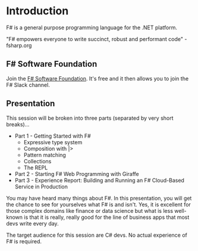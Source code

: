 # Introduction

F# is a general purpose programming language for the .NET platform.

"F# empowers everyone to write succinct, robust and performant code" - fsharp.org

## F# Software Foundation

Join the [F# Software Foundation](<https://fsharp.org/>). It's free and it then allows you to join the F# Slack channel.

## Presentation

This session will be broken into three parts (separated by very short breaks)...

- Part 1 - Getting Started with F#
  - Expressive type system
  - Composition with |>
  - Pattern matching
  - Collections
  - The REPL
- Part 2 - Starting F# Web Programming with Giraffe
- Part 3 - Experience Report: Building and Running an F# Cloud-Based Service in Production

You may have heard many things about F#. In this presentation, you will get the chance to see for yourselves what F# is and isn't. Yes, it is excellent for those complex domains like finance or data science but what is less well-known is that it is really, really good for the line of business apps that most devs write every day.

The target audience for this session are C# devs. No actual experience of F# is required.

